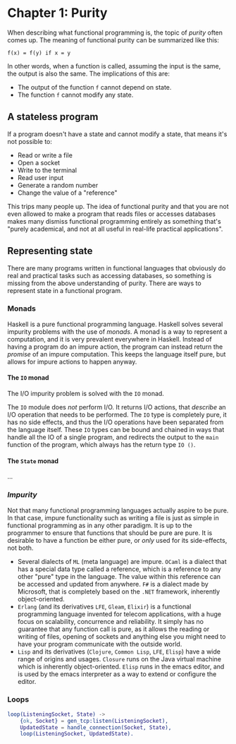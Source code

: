 # Chapter 1: Purity
When describing what functional programming is, the topic of _purity_ often
comes up. The meaning of functional purity can be summarized like this:

```
f(x) = f(y) if x = y
```

In other words, when a function is called, assuming the input is the same,
the output is also the same. The implications of this are:

* The output of the function `f` cannot depend on state.
* The function `f` cannot modify any state.

## A stateless program
If a program doesn't have a state and cannot modify a state, that means it's not
possible to:

* Read or write a file
* Open a socket
* Write to the terminal
* Read user input
* Generate a random number
* Change the value of a "reference"

This trips many people up. The idea of functional purity and that you are not
even allowed to make a program that reads files or accesses databases makes many
dismiss functional programming entirely as something that's "purely academical,
and not at all useful in real-life practical applications".

## Representing state
There are many programs written in functional languages that obviously do
real and practical tasks such as accessing databases, so something is missing
from the above understanding of purity. There are ways to represent state in
a functional program.

### Monads
Haskell is a pure functional programming language. Haskell solves several
impurity problems with the use of _monads_. A monad is a way to represent a
computation, and it is very prevalent everywhere in Haskell. Instead of having a
program do an impure action, the program can instead return the _promise_ of an
impure computation. This keeps the language itself pure, but allows for impure
actions to happen anyway.

#### The `IO` monad
The I/O impurity problem is solved with the `IO` monad.

The `IO` module does _not_ perform I/O. It returns I/O actions, that _describe_
an I/O operation that needs to be performed. The `IO` type is completely pure,
it has no side effects, and thus the I/O operations have been separated from
the language itself. These `IO` types can be bound and chained in ways that
handle all the IO of a single program, and redirects the output to the `main`
function of the program, which always has the return type `IO ()`.

#### The `State` monad
...

### _Impurity_
Not that many functional programming languages actually aspire to be pure.
In that case, impure functionality such as writing a file is just as simple
in functional programming as in any other paradigm. It is up to the programmer
to ensure that functions that should be pure are pure. It is desirable to have
a function be either pure, or _only_ used for its side-effects, not both.

* Several dialects of `ML` (meta language) are impure. `OCaml` is a dialect
  that has a special data type called a reference, which is a reference to any
  other "pure" type in the language. The value within this reference can
  be accessed and updated from anywhere. `F#` is a dialect made by Microsoft,
  that is completely based on the `.NET` framework, inherently object-oriented.
* `Erlang` (and its derivatives `LFE`, `Gleam`, `Elixir`) is a functional
  programming language invented for telecom applications, with a huge focus on
  scalability, concurrence and reliability. It simply has no guarantee that any
  function call is pure, as it allows the reading or writing of files, opening
  of sockets and anything else you might need to have your program communicate
  with the outside world.
* `Lisp` and its derivatives (`Clojure`, `Common Lisp`, `LFE`, `Elisp`) have
  a wide range of origins and usages. `Closure` runs on the Java virtual machine
  which is inherently object-oriented. `Elisp` runs in the emacs editor, and is
  used by the emacs interpreter as a way to extend or configure the editor.

### Loops
```erlang
loop(ListeningSocket, State) ->
    {ok, Socket} = gen_tcp:listen(ListeningSocket),
    UpdatedState = handle_connection(Socket, State),
    loop(ListeningSocket, UpdatedState).
```
